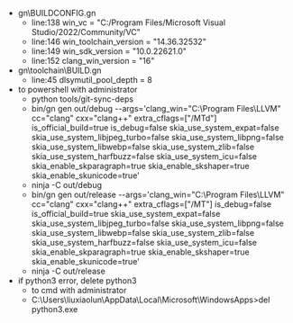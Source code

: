 - gn\BUILDCONFIG.gn
  - line:138  win_vc = "C:/Program Files/Microsoft Visual Studio/2022/Community/VC"
  - line:146  win_toolchain_version = "14.36.32532"
  - line:149  win_sdk_version = "10.0.22621.0"
  - line:152  clang_win_version = "16"
- gn\toolchain\BUILD.gn
  - line:45  dlsymutil_pool_depth = 8 
- to powershell with administrator
  - python tools/git-sync-deps
  - bin/gn gen out/debug --args='clang_win=\"C:\Program Files\LLVM\" cc=\"clang\" cxx=\"clang++\" extra_cflags=[\"/MTd\"] is_official_build=true is_debug=false skia_use_system_expat=false skia_use_system_libjpeg_turbo=false skia_use_system_libpng=false skia_use_system_libwebp=false skia_use_system_zlib=false skia_use_system_harfbuzz=false skia_use_system_icu=false skia_enable_skparagraph=true skia_enable_skshaper=true skia_enable_skunicode=true'
  - ninja -C out/debug
  - bin/gn gen out/release --args='clang_win=\"C:\Program Files\LLVM\" cc=\"clang\" cxx=\"clang++\" extra_cflags=[\"/MT\"] is_debug=false is_official_build=true skia_use_system_expat=false skia_use_system_libjpeg_turbo=false skia_use_system_libpng=false skia_use_system_libwebp=false skia_use_system_zlib=false skia_use_system_harfbuzz=false skia_use_system_icu=false skia_enable_skparagraph=true skia_enable_skshaper=true skia_enable_skunicode=true'
  - ninja -C out/release 
- if python3 error, delete python3
  - to cmd with administrator
  - C:\Users\liuxiaolun\AppData\Local\Microsoft\WindowsApps>del python3.exe